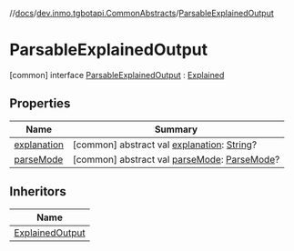 //[docs](../../../index.md)/[dev.inmo.tgbotapi.CommonAbstracts](../index.md)/[ParsableExplainedOutput](index.md)



# ParsableExplainedOutput  
 [common] interface [ParsableExplainedOutput](index.md) : [Explained](../-explained/index.md)   


## Properties  
  
|  Name |  Summary | 
|---|---|
| <a name="dev.inmo.tgbotapi.CommonAbstracts/ParsableExplainedOutput/explanation/#/PointingToDeclaration/"></a>[explanation](index.md#%5Bdev.inmo.tgbotapi.CommonAbstracts%2FParsableExplainedOutput%2Fexplanation%2F%23%2FPointingToDeclaration%2F%5D%2FProperties%2F625018081)| <a name="dev.inmo.tgbotapi.CommonAbstracts/ParsableExplainedOutput/explanation/#/PointingToDeclaration/"></a> [common] abstract val [explanation](index.md#%5Bdev.inmo.tgbotapi.CommonAbstracts%2FParsableExplainedOutput%2Fexplanation%2F%23%2FPointingToDeclaration%2F%5D%2FProperties%2F625018081): [String](https://kotlinlang.org/api/latest/jvm/stdlib/kotlin/-string/index.html)?   <br>|
| <a name="dev.inmo.tgbotapi.CommonAbstracts/ParsableExplainedOutput/parseMode/#/PointingToDeclaration/"></a>[parseMode](parse-mode.md)| <a name="dev.inmo.tgbotapi.CommonAbstracts/ParsableExplainedOutput/parseMode/#/PointingToDeclaration/"></a> [common] abstract val [parseMode](parse-mode.md): [ParseMode](../../dev.inmo.tgbotapi.types.ParseMode/-parse-mode/index.md)?   <br>|


## Inheritors  
  
|  Name | 
|---|
| <a name="dev.inmo.tgbotapi.CommonAbstracts/ExplainedOutput///PointingToDeclaration/"></a>[ExplainedOutput](../-explained-output/index.md)|

